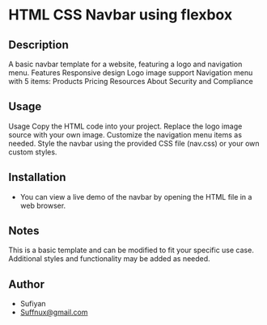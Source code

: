 # HTML CSS Navbar using flexbox

## Description

 A basic navbar template for a website, featuring a logo and navigation menu.
Features
Responsive design
Logo image support
Navigation menu with 5 items:
Products
Pricing
Resources
About
Security and Compliance

## Usage

Usage
Copy the HTML code into your project.
Replace the logo image source with your own image.
Customize the navigation menu items as needed.
Style the navbar using the provided CSS file (nav.css) or your own custom styles.


## Installation

* You can view a live demo of the navbar by opening the HTML file in a web browser.

## Notes
This is a basic template and can be modified to fit your specific use case.
Additional styles and functionality may be added as needed.

## Author

* Sufiyan
* Suffnux@gmail.com









